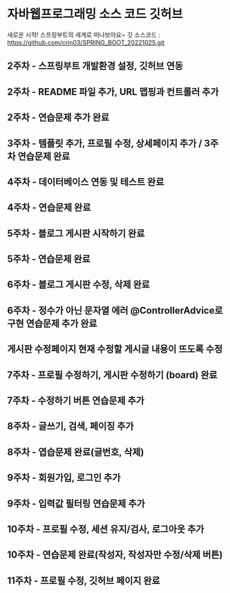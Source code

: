 # 자바웹프로그래밍 소스 코드 깃허브

새로운 시작! 스프링부트의 세계로 떠나보아요~
깃 소스코드 : https://github.com/crin03/SPRING_BOOT_20221025.git

## 2주차 - 스프링부트 개발환경 설정, 깃허브 연동
## 2주차 - README 파일 추가, URL 맵핑과 컨트롤러 추가
## 2주차 - 연습문제 추가 완료
## 3주차 - 템플릿 추가, 프로필 수정, 상세페이지 추가 / 3주차 연습문제 완료
## 4주차 - 데이터베이스 연동 및 테스트 완료
## 4주차 - 연습문제 완료
## 5주차 - 블로그 게시판 시작하기 완료
## 5주차 - 연습문제 완료
## 6주차 - 블로그 게시판 수정, 삭제 완료
## 6주차 - 정수가 아닌 문자열 에러 @ControllerAdvice로 구현 연습문제 추가 완료
## 게시판 수정페이지 현재 수정할 게시글 내용이 뜨도록 수정
## 7주차 - 프로필 수정하기, 게시판 수정하기 (board) 완료
## 7주차 - 수정하기 버튼 연습문제 추가
## 8주차 - 글쓰기, 검색, 페이징 추가
## 8주차 - 엽습문제 완료(글번호, 삭제)
## 9주차 - 회원가입, 로그인 추가
## 9주차 - 입력값 필터링 연습문제 추가
## 10주차 - 프로필 수정, 세션 유지/검사, 로그아웃 추가
## 10주차 - 연습문제 완료(작성자, 작성자만 수정/삭제 버튼)
## 11주차 - 프로필 수정, 깃허브 페이지 완료